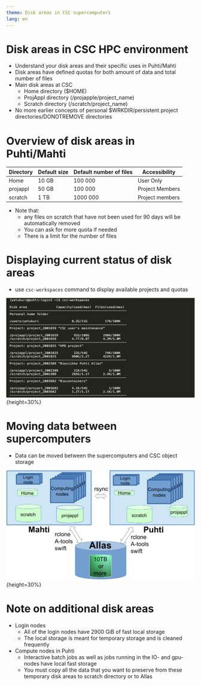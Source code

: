 ```yaml
---
theme: Disk areas in CSC supercomputers
lang: en
---
```



# Disk areas in CSC HPC environment 

- Understand your disk areas and their specific uses in Puhti/Mahti
- Disk areas have defined quotas for both amount of data and total number of files
- Main disk areas at CSC
    - Home directory ($HOME)
    - ProjAppl directory (/projapple/project_name)
    - Scratch directory (/scratch/project_name)
- No more earlier concepts of personal $WRKDIR/persistent project directories/DONOTREMOVE directories


# Overview of disk areas in Puhti/Mahti

|**Directory**| **Default size** | **Default number of files** | **Accessibility**  | 
| ---------- | ----------- | ------ | ------ |
| Home | 10 GB     | 100 000 | User Only |
| projappl | 50 GB | 100 000 | Project Members |
| scratch | 1 TB     | 1000 000 | Project members |

- Note that:
    - any files on scratch that have not been used for 90 days will be automatically removed
    - You can ask for more quota if needed 
    - There is a limit for the number of files

# Displaying current status of disk areas
- use `csc-workspaces` command to display available projects and quotas 

![](./img/disc_areas3.png){height=30%}

# Moving data between supercomputers
- Data can be moved between the supercomputers and CSC object storage

![](./img/data-migration.png){height=30%}

# Note on additional disk areas
- Login nodes
    - All of the login nodes have 2900 GiB of fast local storage
    - The local storage is meant for temporary storage and is cleaned frequently
- Compute nodes in Puhti
    - Interactive batch jobs as well as jobs running in the IO- and gpu-nodes have local fast storage
    - You must copy all the data that you want to preserve from these temporary disk areas to scratch directory or to Allas

